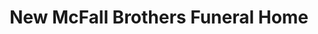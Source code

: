 ---
title: "New McFall Brothers Funeral Home"
url: /detroit/new-mcfall-brothers-funeral-home/
shop: funeral directors
---
